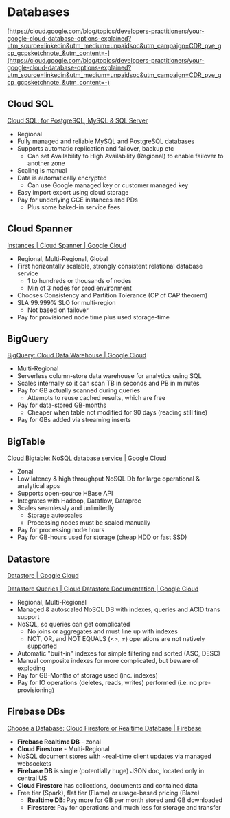 # Databases

[https://cloud.google.com/blog/topics/developers-practitioners/your-google-cloud-database-options-explained?utm_source=linkedin&utm_medium=unpaidsoc&utm_campaign=CDR_pve_gcp_gcpsketchnote_&utm_content=-](https://cloud.google.com/blog/topics/developers-practitioners/your-google-cloud-database-options-explained?utm_source=linkedin&utm_medium=unpaidsoc&utm_campaign=CDR_pve_gcp_gcpsketchnote_&utm_content=-)

## Cloud SQL

[Cloud SQL: for PostgreSQL, MySQL & SQL Server](https://cloud.google.com/sql/)

- Regional
- Fully managed and reliable MySQL and PostgreSQL databases
- Supports automatic replication and failover, backup etc
    - Can set Availability to High Availability (Regional) to enable failover to another zone
- Scaling is manual
- Data is automatically encrypted
    - Can use Google managed key or customer managed key
- Easy import export using cloud storage
- Pay for underlying GCE instances and PDs
    - Plus some baked-in service fees

## Cloud Spanner

[](https://cloud.google.com/spanner/)

[Instances | Cloud Spanner | Google Cloud](https://cloud.google.com/spanner/docs/instances)

- Regional, Multi-Regional, Global
- First horizontally scalable, strongly consistent relational database service
    - 1 to hundreds or thousands of nodes
    - Min of 3 nodes for prod environment
- Chooses Consistency and Partition Tolerance (CP of CAP theorem)
- SLA 99.999% SLO for multi-region
    - Not based on failover
- Pay for provisioned node time plus used storage-time

## BigQuery

[BigQuery: Cloud Data Warehouse | Google Cloud](https://cloud.google.com/bigquery/)

- Multi-Regional
- Serverless column-store data warehouse for analytics using SQL
- Scales internally so it can scan TB in seconds and PB in minutes
- Pay for GB actually scanned during queries
    - Attempts to reuse cached results, which are free
- Pay for data-stored GB-months
    - Cheaper when table not modified for 90 days (reading still fine)
- Pay for GBs added via streaming inserts

## BigTable

[Cloud Bigtable: NoSQL database service | Google Cloud](https://cloud.google.com/bigtable/)

- Zonal
- Low latency & high throughput NoSQL Db for large operational & analytical apps
- Supports open-source HBase API
- Integrates with Hadoop, Dataflow, Dataproc
- Scales seamlessly and unlimitedly
    - Storage autoscales
    - Processing nodes must be scaled manually
- Pay for processing node hours
- Pay for GB-hours used for storage (cheap HDD or fast SSD)

## Datastore

[Datastore | Google Cloud](https://cloud.google.com/datastore/)

[Datastore Queries | Cloud Datastore Documentation | Google Cloud](https://cloud.google.com/datastore/docs/concepts/queries)

- Regional, Multi-Regional
- Managed & autoscaled NoSQL DB with indexes, queries and ACID trans support
- NoSQL, so queries can get complicated
    - No joins or aggregates and must line up with indexes
    - NOT, OR, and NOT EQUALS (<>, ≠) operations are not natively supported
- Automatic "built-in" indexes for simple filtering and sorted (ASC, DESC)
- Manual composite indexes for more complicated, but beware of exploding
- Pay for GB-Months of storage used (inc. indexes)
- Pay for IO operations (deletes, reads, writes) performed (i.e. no pre-provisioning)

## Firebase DBs

[Choose a Database: Cloud Firestore or Realtime Database | Firebase](https://firebase.google.com/docs/database/rtdb-vs-firestore)

- **Firebase Realtime DB** - zonal
- **Cloud Firestore** - Multi-Regional
- NoSQL document stores with ~real-time client updates via managed websockets
- **Firebase DB** is single (potentially huge) JSON doc, located only in central US
- **Cloud Firestore** has collections, documents and contained data
- Free tier (Spark), flat tier (Flame) or usage-based pricing (Blaze)
    - **Realtime DB**: Pay more for GB per month stored and GB downloaded
    - **Firestore**: Pay for operations and much less for storage and transfer